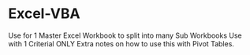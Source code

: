 # Excel-VBA
Use for 1 Master Excel Workbook to split into many Sub Workbooks
Use with 1 Criterial ONLY
Extra notes on how to use this with Pivot Tables.
